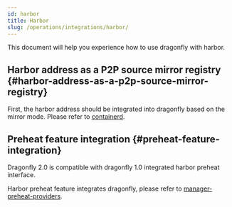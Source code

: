 ```yaml
---
id: harbor
title: Harbor
slug: /operations/integrations/harbor/
---
```


This document will help you experience how to use dragonfly with harbor.

## Harbor address as a P2P source mirror registry {#harbor-address-as-a-p2p-source-mirror-registry}

First, the harbor address should be integrated into dragonfly based on the mirror mode. Please refer to [containerd](../integrations/container-runtime/containerd.md).

## Preheat feature integration {#preheat-feature-integration}

Dragonfly 2.0 is compatible with dragonfly 1.0 integrated harbor preheat interface.

Harbor preheat feature integrates dragonfly, please refer to [manager-preheat-providers](https://goharbor.io/docs/2.3.0/administration/p2p-preheat/manage-preheat-providers/).
